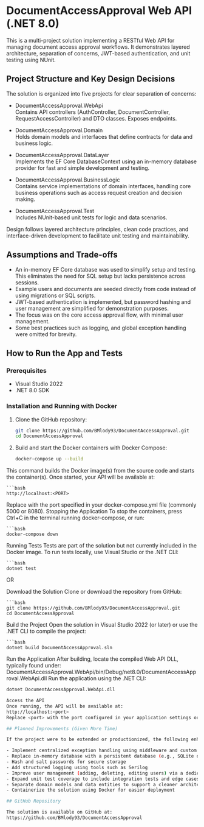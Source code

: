 # DocumentAccessApproval Web API (.NET 8.0)

This is a multi-project solution implementing a RESTful Web API for managing document access approval workflows. It demonstrates layered architecture, separation of concerns, JWT-based authentication, and unit testing using NUnit.

## Project Structure and Key Design Decisions

The solution is organized into five projects for clear separation of concerns:

- DocumentAccessApproval.WebApi  
  Contains API controllers (AuthController, DocumentController, RequestAccessController) and DTO classes. Exposes endpoints.

- DocumentAccessApproval.Domain  
  Holds domain models and interfaces that define contracts for data and business logic.

- DocumentAccessApproval.DataLayer  
  Implements the EF Core DatabaseContext using an in-memory database provider for fast and simple development and testing.

- DocumentAccessApproval.BusinessLogic  
  Contains service implementations of domain interfaces, handling core business operations such as access request creation and decision making.

- DocumentAccessApproval.Test  
  Includes NUnit-based unit tests for logic and data scenarios.

Design follows layered architecture principles, clean code practices, and interface-driven development to facilitate unit testing and maintainability.

## Assumptions and Trade-offs

- An in-memory EF Core database was used to simplify setup and testing. This eliminates the need for SQL setup but lacks persistence across sessions.
- Example users and documents are seeded directly from code instead of using migrations or SQL scripts.
- JWT-based authentication is implemented, but password hashing and user management are simplified for demonstration purposes.
- The focus was on the core access approval flow, with minimal user management.
- Some best practices such as logging, and global exception handling were omitted for brevity.

## How to Run the App and Tests

### Prerequisites

- Visual Studio 2022
- .NET 8.0 SDK

### Installation and Running with Docker

1. Clone the GitHub repository:

   ```bash
   git clone https://github.com/BMlody93/DocumentAccessApproval.git
   cd DocumentAccessApproval

2. Build and start the Docker containers with Docker Compose:

    ```bash
    docker-compose up --build

This command builds the Docker image(s) from the source code and starts the container(s).
Once started, your API will be available at:

    ```bash
    http://localhost:<PORT>

Replace <PORT> with the port specified in your docker-compose.yml file (commonly 5000 or 8080).
Stopping the Application
To stop the containers, press Ctrl+C in the terminal running docker-compose, or run:

    ```bash
    docker-compose down

Running Tests
Tests are part of the solution but not currently included in the Docker image. To run tests locally, use Visual Studio or the .NET CLI:

    ```bash
    dotnet test

OR

Download the Solution
Clone or download the repository from GitHub:

    ```bash
    git clone https://github.com/BMlody93/DocumentAccessApproval.git
    cd DocumentAccessApproval

Build the Project
Open the solution in Visual Studio 2022 (or later) or use the .NET CLI to compile the project:

    ```bash
    dotnet build DocumentAccessApproval.sln

Run the Application
After building, locate the compiled Web API DLL, typically found under:
  DocumentAccessApproval.WebApi/bin/Debug/net8.0/DocumentAccessApproval.WebApi.dll
Run the application using the .NET CLI:

   ```bash
  dotnet DocumentAccessApproval.WebApi.dll

Access the API
Once running, the API will be available at:
http://localhost:<port>
Replace <port> with the port configured in your application settings or launch profile.

## Planned Improvements (Given More Time)

If the project were to be extended or productionized, the following enhancements would be prioritized:

- Implement centralized exception handling using middleware and custom exception classes
- Replace in-memory database with a persistent database (e.g., SQLite or SQL Server) using EF migrations
- Hash and salt passwords for secure storage
- Add structured logging using tools such as Serilog
- Improve user management (adding, deleting, editing users) via a dedicated UserController
- Expand unit test coverage to include integration tests and edge cases
- Separate domain models and data entities to support a cleaner architecture
- Containerize the solution using Docker for easier deployment

## GitHub Repository

The solution is available on GitHub at:  
https://github.com/BMlody93/DocumentAccessApproval

